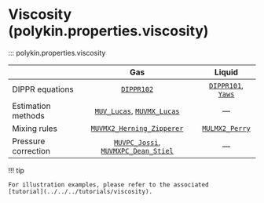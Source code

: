 # Viscosity (polykin.properties.viscosity)

::: polykin.properties.viscosity

|                     |                     Gas                                                         |        Liquid                     |
|---------------------|:-------------------------------------------------------------------------------:|:---------------------------------:|
| DIPPR equations     | [`DIPPR102`](../equations/index.md#polykin.properties.equations.dippr.DIPPR102) |  [`DIPPR101`](../equations/index.md#polykin.properties.equations.dippr.DIPPR101), [`Yaws`](../equations/index.md#polykin.properties.equations.viscosity.Yaws)  |
| Estimation methods  | [`MUV_Lucas`](MUV_Lucas.md), [`MUVMX_Lucas`](MUVMX_Lucas.md)                    | —                                 |
| Mixing rules        | [`MUVMX2_Herning_Zipperer`](MUVMX2_Herning_Zipperer.md)                         | [`MULMX2_Perry`](MULMX2_Perry.md) |
| Pressure correction | [`MUVPC_Jossi`](MUVPC_Jossi.md), [`MUVMXPC_Dean_Stiel`](MUVMXPC_Dean_Stiel.md)  | —                                 |

!!! tip

    For illustration examples, please refer to the associated
    [tutorial](../../../tutorials/viscosity).
